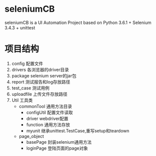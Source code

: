 # seleniumCB

seleniumCB is a UI Automation Project based on Python 3.6.1 + Selenium 3.4.3 + unittest

# 项目结构
1) config 配置文件
2) drivers 各浏览器的driver目录
3) package  selenium server的jar包
4) report 测试报告和log存放路径
5) test_case 测试用例
6) uploadfile 上传文件存放路径
7) Util 工具类
    - commonTool 通用方法目录
        - configUtil 配置文件读取
        - driver webdriver配置
        - function 通用方法存放
        - myunit 继承unittest.TestCase,重写setup和teardown
     - page_object
        - basePage 封装selenium通用方法
        - loginPage 登陆页面的page对象